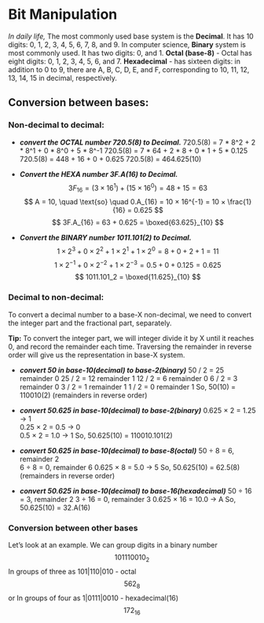 # **Bit Manipulation**

_In daily life,_
The most commonly used base system is the **Decimal**. It has 10 digits: 0, 1, 2, 3, 4, 5, 6, 7, 8, and 9.
In computer science,
**Binary** system is most commonly used. It has two digits: 0, and 1. 
**Octal (base-8)** - Octal has eight digits: 0, 1, 2, 3, 4, 5, 6, and 7.
**Hexadecimal** - has sixteen digits: in addition to 0 to 9, there are A, B, C, D, E, and F, corresponding to 10, 11, 12, 13, 14, 15 in decimal, respectively.

## **Conversion between bases:**
### **Non-decimal to decimal:**

* _**convert the OCTAL number 720.5(8) to Decimal.**_
720.5(8) = 7 * 8^2 + 2 * 8^1 + 0 * 8^0 + 5 * 8^-1
720.5(8) = 7 * 64 + 2 * 8 + 0 * 1 + 5 * 0.125
720.5(8) = 448 + 16 + 0 + 0.625
720.5(8) = 464.625(10)

* _**Convert the HEXA number 3F.A(16) to Decimal.**_$$
3F_{16} = (3 × 16^1) + (15 × 16^0) = 48 + 15 = 63
$$
$$
A = 10, \quad \text{so} \quad 0.A_{16} = 10 × 16^{-1} = 10 × \frac{1}{16} = 0.625
$$
$$
3F.A_{16} = 63 + 0.625 = \boxed{63.625}_{10}
$$

* _**Convert the BINARY number 1011.101(2) to Decimal.**_
$$
1×2^3 + 0×2^2 + 1×2^1 + 1×2^0 = 8 + 0 + 2 + 1 = 11
$$
$$
1×2^{-1} + 0×2^{-2} + 1×2^{-3} = 0.5 + 0 + 0.125 = 0.625
$$
$$
1011.101_2 = \boxed{11.625}_{10}
$$


### **Decimal to non-decimal:**
To convert a decimal number to a base-X non-decimal, we need to convert the integer part and the fractional part, separately.

**Tip:** 
To convert the integer part, we will integer divide it by X until it reaches 0, and record the remainder each time. Traversing the remainder in reverse order will give us the representation in base-X system.

* _**convert 50 in base-10(**decimal**) to base-2(**binary**)**_
50 / 2 = 25 remainder 0
25 / 2 = 12 remainder 1
12 / 2 = 6 remainder 0
6 / 2 = 3 remainder 0
3 / 2 = 1 remainder 1
1 / 2 = 0 remainder 1
So, 50(10) = 110010(2) (remainders in reverse order)

* _**convert 50.625 in base-10(**decimal**) to base-2(**binary**)**_
0.625 × 2 = 1.25 → 1  
0.25  × 2 = 0.5  → 0  
0.5   × 2 = 1.0  → 1
So, 50.625(10) = 110010.101(2)

* _**convert 50.625 in base-10(**decimal**) to base-8(**octal**)**_
50 ÷ 8 = 6, remainder 2  
6 ÷ 8  = 0, remainder 6
0.625 × 8 = 5.0 → 5
So, 50.625(10) = 62.5(8) (remainders in reverse order)

* _**convert 50.625 in base-10(**decimal**) to base-16(**hexadecimal**)**_
50 ÷ 16 = 3, remainder 2
3 ÷ 16  = 0, remainder 3
0.625 × 16 = 10.0 → A
So, 50.625(10) = 32.A(16)

### **Conversion between other bases**
Let’s look at an example. 
We can group digits in a binary number 
$$
101110010_2
$$
​In groups of three as 101|110|010 - octal
$$
562_8  
$$ 
or
In groups of four as 1|0111|0010 - hexadecimal(16)
$$
172_{16}
$$



 

